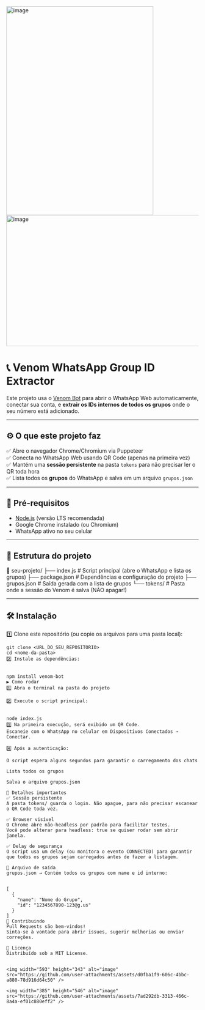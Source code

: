 <img width="385" height="546" alt="image" src="https://github.com/user-attachments/assets/fa3557af-e4d7-4d19-9c0c-5ba40f825d82" />
<img width="593" height="343" alt="image" src="https://github.com/user-attachments/assets/80d5a710-4080-4bba-b3f0-f03f6dde784b" />


# 📞 Venom WhatsApp Group ID Extractor

Este projeto usa o [Venom Bot](https://github.com/orkestral/venom) para abrir o WhatsApp Web automaticamente, conectar sua conta, e **extrair os IDs internos de todos os grupos** onde o seu número está adicionado.

---

## ⚙️ O que este projeto faz

✅ Abre o navegador Chrome/Chromium via Puppeteer  
✅ Conecta no WhatsApp Web usando QR Code (apenas na primeira vez)  
✅ Mantém uma **sessão persistente** na pasta `tokens` para não precisar ler o QR toda hora  
✅ Lista todos os **grupos** do WhatsApp e salva em um arquivo `grupos.json`

---

## 🚀 Pré-requisitos

- [Node.js](https://nodejs.org/) (versão LTS recomendada)
- Google Chrome instalado (ou Chromium)
- WhatsApp ativo no seu celular

---

## 📂 Estrutura do projeto
📁 seu-projeto/
├── index.js # Script principal (abre o WhatsApp e lista os grupos)
├── package.json # Dependências e configuração do projeto
├── grupos.json # Saída gerada com a lista de grupos
└── tokens/ # Pasta onde a sessão do Venom é salva (NÃO apagar!)



---



## 🛠️ Instalação

1️⃣ Clone este repositório (ou copie os arquivos para uma pasta local):

```
git clone <URL_DO_SEU_REPOSITORIO>
cd <nome-da-pasta>
2️⃣ Instale as dependências:


npm install venom-bot
▶️ Como rodar
1️⃣ Abra o terminal na pasta do projeto

2️⃣ Execute o script principal:


node index.js
3️⃣ Na primeira execução, será exibido um QR Code.
Escaneie com o WhatsApp no celular em Dispositivos Conectados → Conectar.

4️⃣ Após a autenticação:

O script espera alguns segundos para garantir o carregamento dos chats

Lista todos os grupos

Salva o arquivo grupos.json

🧩 Detalhes importantes
✅ Sessão persistente
A pasta tokens/ guarda o login. Não apague, para não precisar escanear o QR Code toda vez.

✅ Browser visível
O Chrome abre não-headless por padrão para facilitar testes.
Você pode alterar para headless: true se quiser rodar sem abrir janela.

✅ Delay de segurança
O script usa um delay (ou monitora o evento CONNECTED) para garantir que todos os grupos sejam carregados antes de fazer a listagem.

📁 Arquivo de saída
grupos.json → Contém todos os grupos com name e id interno:


[
  {
    "name": "Nome do Grupo",
    "id": "1234567890-123@g.us"
  }
]
🤝 Contribuindo
Pull Requests são bem-vindos!
Sinta-se à vontade para abrir issues, sugerir melhorias ou enviar correções.

📜 Licença
Distribuído sob a MIT License.


<img width="593" height="343" alt="image" src="https://github.com/user-attachments/assets/d0fba1f9-606c-4bbc-a880-78d916d64c50" />

<img width="385" height="546" alt="image" src="https://github.com/user-attachments/assets/7ad292db-3313-466c-8a4a-ef01c880eff2" />

